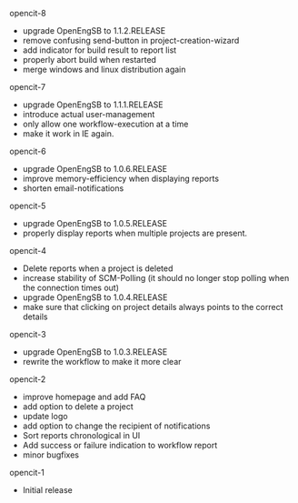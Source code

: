 opencit-8
  * upgrade OpenEngSB to 1.1.2.RELEASE
  * remove confusing send-button in project-creation-wizard
  * add indicator for build result to report list
  * properly abort build when restarted
  * merge windows and linux distribution again

opencit-7
  * upgrade OpenEngSB to 1.1.1.RELEASE
  * introduce actual user-management
  * only allow one workflow-execution at a time
  * make it work in IE again.

opencit-6
  * upgrade OpenEngSB to 1.0.6.RELEASE
  * improve memory-efficiency when displaying reports
  * shorten email-notifications

opencit-5
  * upgrade OpenEngSB to 1.0.5.RELEASE
  * properly display reports when multiple projects are present.

opencit-4
  * Delete reports when a project is deleted
  * increase stability of SCM-Polling (it should no longer stop polling when the connection times out)
  * upgrade OpenEngSB to 1.0.4.RELEASE
  * make sure that clicking on project details always points to the correct details

opencit-3
  * upgrade OpenEngSB to 1.0.3.RELEASE
  * rewrite the workflow to make it more clear

opencit-2
  * improve homepage and add FAQ
  * add option to delete a project
  * update logo
  * add option to change the recipient of notifications
  * Sort reports chronological in UI
  * Add success or failure indication to workflow report
  * minor bugfixes

opencit-1
  * Initial release